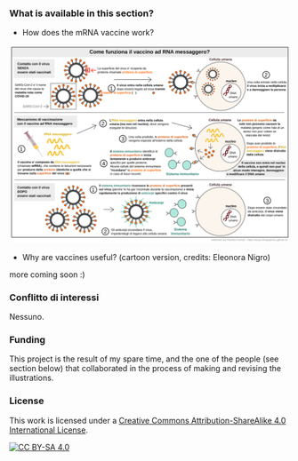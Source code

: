 
### What is available in this section?

- How does the mRNA vaccine work?

![How does the mRNA vaccine work - italian evrsion](images/vaccine.svg)

- Why are vaccines useful? (cartoon version, credits: Eleonora Nigro)

more coming soon :)

### Conflitto di interessi

Nessuno.

### Funding

This project is the result of my spare time, and the one of the people (see section below) that collaborated in the process of making and revising the illustrations. 

### License

This work is licensed under a
[Creative Commons Attribution-ShareAlike 4.0 International License][cc-by-sa].

[![CC BY-SA 4.0][cc-by-sa-image]][cc-by-sa]

[cc-by-sa]: http://creativecommons.org/licenses/by-sa/4.0/
[cc-by-sa-image]: https://licensebuttons.net/l/by-sa/4.0/88x31.png
[cc-by-sa-shield]: https://img.shields.io/badge/License-CC%20BY--SA%204.0-lightgrey.svg



